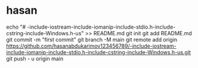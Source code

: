 # hasan
echo "# -include-iostream-include-iomanip-include-stdio.h-include-cstring-include-Windows.h-us" >> README.md  git init  git add README.md  git commit -m "first commit"  git branch -M main  git remote add origin https://github.com/hasanabdukarimov123456789/-include-iostream-include-iomanip-include-stdio.h-include-cstring-include-Windows.h-us.git  git push - u origin main                 
